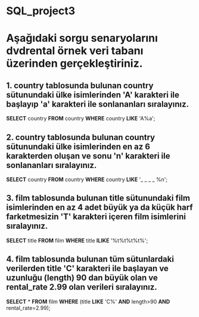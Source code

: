 # SQL_project3

# Aşağıdaki sorgu senaryolarını dvdrental örnek veri tabanı üzerinden gerçekleştiriniz.

## 1. country tablosunda bulunan country sütunundaki ülke isimlerinden 'A' karakteri ile başlayıp 'a' karakteri ile sonlananları sıralayınız.

**SELECT** country **FROM** country
**WHERE** country **LIKE** 'A%a';

## 2. country tablosunda bulunan country sütunundaki ülke isimlerinden en az 6 karakterden oluşan ve sonu 'n' karakteri ile sonlananları sıralayınız.

**SELECT** country **FROM** country
**WHERE** country **LIKE** '_ _ _ _ %n';

## 3. film tablosunda bulunan title sütunundaki film isimlerinden en az 4 adet büyük ya da küçük harf farketmesizin 'T' karakteri içeren film isimlerini sıralayınız.

**SELECT** title **FROM** film
**WHERE** title **ILIKE** '%t%t%t%t%';

## 4. film tablosunda bulunan tüm sütunlardaki verilerden title 'C' karakteri ile başlayan ve uzunluğu (length) 90 dan büyük olan ve rental_rate 2.99 olan verileri sıralayınız.

**SELECT** * **FROM** film
**WHERE** (title **LIKE** 'C%' **AND** length>90 **AND** rental_rate=2.99);
